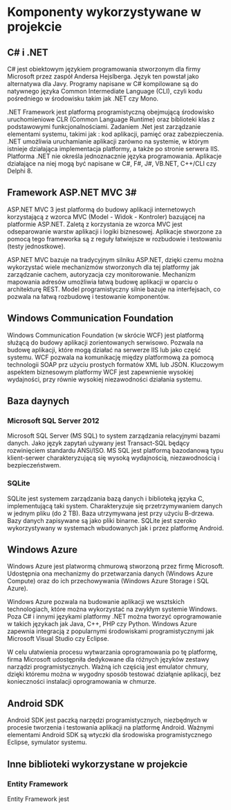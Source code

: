 # Komponenty wykorzystywane w projekcie #

## C# i .NET ##

C# jest obiektowym językiem programowania stworzonym dla firmy Microsoft przez zaspół Andersa Hejslberga. Język ten powstał jako alternatywa dla Javy. Programy napisane w C# kompilowane są do natywnego języka Common Intermediate Language (CLI), czyli kodu pośredniego w środowisku takim jak .NET czy Mono.

.NET Framework jest platformą programistyczną obejmującą środowisko uruchomieniowe CLR (Common Language Runtime) oraz biblioteki klas z podstawowymi funkcjonalnościami. Zadaniem .Net jest zarządzanie elementami systemu, takimi jak : kod aplikacji, pamięć oraz zabezpieczenia. .NET umożliwia uruchamianie aplikacji zarówno na systemie, w którym istnieje działająca implementacja platformy, a także po stronie serwera IIS. Platforma .NET nie określa jednoznacznie języka programowania. Aplikacje działające na niej mogą być napisane w C#, F#, J#, VB.NET, C++/CLI czy Delphi 8. 

## Framework ASP.NET MVC 3#

ASP.NET MVC 3 jest platformą do budowy aplikacji internetowych korzystającą z wzorca MVC (Model - Widok - Kontroler) bazującej na platformie ASP.NET. Zaletą z korzystania ze wzorca MVC jest odseparowanie warstw aplikacji i logiki biznesowej. Aplikacje stworzone za pomocą tego frameworka są z reguły łatwiejsze w rozbudowie i testowaniu (testy jednostkowe).

ASP.NET MVC bazuje na tradycyjnym silniku ASP.NET, dzięki czemu można wykorzystać wiele mechanizmów stworzonych dla tej platformy jak zarządzanie cachem, autoryzacja czy monitorowanie. Mechanizm mapowania adresów umożliwia łatwą budowę aplikacji w oparciu o architekturę REST. Model programistyczny silnie bazuje na interfejsach, co pozwala na łatwą rozbudowę i testowanie komponentów.

## Windows Communication Foundation ##

Windows Communication Foundation (w skrócie WCF) jest platformą służącą do budowy aplikacji zorientowanych serwisowo. Pozwala na budowę aplikacji, które mogą działać na serwerze IIS lub jako część systemu. WCF pozwala na komunikację między platformową za pomocą technologii SOAP prz użyciu prostych formatów XML lub JSON. Kluczowym aspektem biznesowym platformy WCF jest zapewnienie wysokiej wydajności, przy równie wysokiej niezawodności działania systemu.

## Baza daynych ##

### Microsoft SQL Server 2012 ###
Microsoft SQL Server (MS SQL) to system zarządzania relacyjnymi bazami danych. Jako język zapytań używany jest Transact-SQL będący rozwinięciem standardu ANSi/ISO. MS SQL jest platformą bazodanową typu klient-serwer charakteryzującą się wysoką wydajnością, niezawodnością i bezpieczeństwem.

### SQLite ###
SQLite jest systemem zarządzania bazą danych i biblioteką języka C, implementującą taki system. Charakteryzuje się przetrzymywaniem danych w jednym pliku (do 2 TB). Baza utrzymywana jest przy użyciu B-drzewa. Bazy danych zapisywane są jako pliki binarne. SQLite jest szeroko wykorzystywany w systemach wbudowanych jak i przez platformę Android.

## Windows Azure ##
Windows Azure jest platwormą chmurową stworzoną przez firmę Microsoft. Udostępnia ona mechanizmy do przetwarzania danych (Windows Azure Compute) oraz do ich przechowywania (Windows Azure Storage  i SQL Azure).

Windows Azure pozwala na budowanie aplikacji we wsztskich technologiach, które można wykorzystać na zwykłym systemie Windows. Poza C# i innymi językami platformy .NET można tworzyć oprogramowanie w takich językach jak Java, C++, PHP czy Python. Windows Azure zapewnia integracją z popularnymi środowiskami programistycznymi jak Microsoft Visual Studio czy Eclipse.

W celu ułatwienia procesu wytwarzania oprogramowania po tę platformę, firma Microsoft udostępniła dedykowane dla różnych języków zestawy narządzi programistycznych. Ważną ich częścią jest emulator chmury, dzięki któremu można w wygodny sposób testować działąnie aplikacji, bez konieczności instalacji oprogramowania w chmurze.

## Android SDK ##
Android SDK jest paczką narzędzi programistycznych, niezbędnych w procesie tworzenia i testowania aplikacji na platformę Android. Ważnymi elementami Android SDK są wtyczki dla środowiska programistycznego Eclipse, symulator systemu.

## Inne biblioteki wykorzystane w projekcie ##

### Entity Framework ###
Entity Framework jest 
